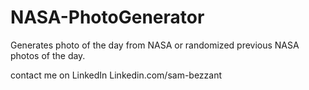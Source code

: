 # NASA-PhotoGenerator
Generates photo of the day from NASA or randomized previous NASA photos of the day.



contact me on LinkedIn Linkedin.com/sam-bezzant